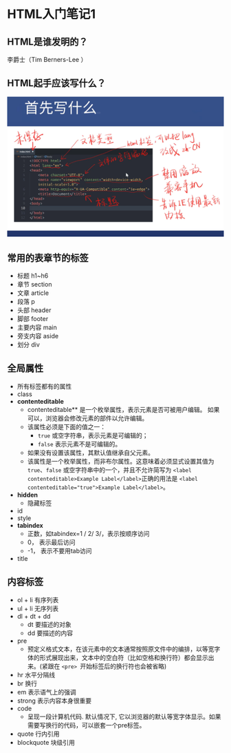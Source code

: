 # HTML入门笔记1

## HTML是谁发明的？

李爵士（Tim Berners-Lee ）

## HTML起手应该写什么？

![image](../images2/71/02.PNG)

## 常用的表章节的标签

* 标题 h1~h6
* 章节 section
* 文章 article
* 段落 p
* 头部 header
* 脚部 footer
* 主要内容 main
* 旁支内容 aside
* 划分 div

## 全局属性

* 所有标签都有的属性
* class
* **contenteditable**
  - contenteditable** 是一个枚举属性，表示元素是否可被用户编辑。 如果可以，浏览器会修改元素的部件以允许编辑。
  - 该属性必须是下面的值之一：
    - `true` 或空字符串，表示元素是可编辑的；
    - `false` 表示元素不是可编辑的。
  - 如果没有设置该属性，其默认值继承自父元素。
  - 该属性是一个枚举属性，而非布尔属性。这意味着必须显式设置其值为 `true`、`false` 或空字符串中的一个，并且不允许简写为 `<label contenteditable>Example Label</label>`正确的用法是 `<label contenteditable="true">Example Label</label>`。
* **hidden**
  * 隐藏标签
* id 
* style
* **tabindex**
  - 正数，如tabindex=1 / 2/ 3/，表示按顺序访问
  - 0， 表示最后访问
  - -1， 表示不要用tab访问
* title

## 内容标签

* ol + li 有序列表
* ul + li 无序列表
* dl + dt + dd
  * dt 要描述的对象
  * dd 要描述的内容
* pre
  * 预定义格式文本，在该元素中的文本通常按照原文件中的编排，以等宽字体的形式展现出来，文本中的空白符（比如空格和换行符）都会显示出来。(紧跟在 `<pre> `开始标签后的换行符也会被省略)
* hr 水平分隔线
* br 换行
* em 表示语气上的强调
* strong 表示内容本身很重要
* code
  * 呈现一段计算机代码. 默认情况下, 它以浏览器的默认等宽字体显示。如果需要写换行的代码，可以嵌套一个pre标签。
* quote 行内引用
* blockquote 块级引用